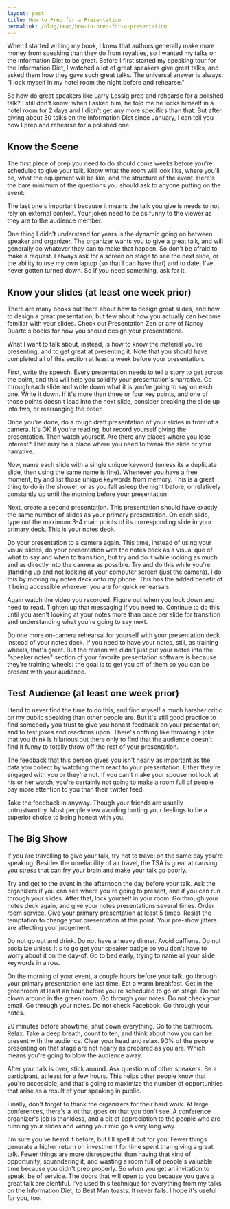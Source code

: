 ```yaml
---
layout: post
title: How to Prep for a Presentation
permalink: /blog/read/how-to-prep-for-a-presentation
---
```

When I started writing my book, I knew that authors generally make more money from speaking than they do from royalties, so I wanted my talks on the Information Diet to be great. Before I first started my speaking tour for the Information Diet, I watched a lot of great speakers give great talks, and asked them how they gave such great talks. The universal answer is always: "I lock myself in my hotel room the night before and rehearse."

So how do great speakers like Larry Lessig prep and rehearse for a polished talk? I still don't know: when I asked him, he told me he locks himself in a hotel room for 2 days and I didn't get any more specifics than that. But after giving about 30 talks on the Information Diet since January, I can tell you how I prep and rehearse for a polished one.

Know the Scene
--------------

The first piece of prep you need to do should come weeks before you're scheduled to give your talk. Know what the room will look like, where you'll be, what the equipment will be like, and the structure of the event. Here's the bare minimum of the questions you should ask to anyone putting on the event:

The last one's important because it means the talk you give is needs to not rely on external context. Your jokes need to be as funny to the viewer as they are to the audience member.

One thing I didn't understand for years is the dynamic going on between speaker and organizer. The organizer wants you to give a great talk, and will generally do whatever they can to make that happen. So don't be afraid to make a request. I always ask for a screen on stage to see the next slide, or the ability to use my own laptop (so that I can have that) and to date, I've never gotten turned down. So if you need something, ask for it.

Know your slides (at least one week prior)
------------------------------------------

There are many books out there about how to design great slides, and how to design a great presentation, but few about how you actually can become familiar with your slides. Check out Presentation Zen or any of Nancy Duarte's books for how you should design your presentations.

What I want to talk about, instead, is how to know the material you're presenting, and to get great at presenting it. Note that you should have completed all of this section at least a week before your presentation.

First, write the speech. Every presentation needs to tell a story to get across the point, and this will help you solidify your presentation's narrative. Go through each slide and write down what it is you're going to say on each one. Write it down. If it's more than three or four key points, and one of those points doesn't lead into the next slide, consider breaking the slide up into two, or rearranging the order.

Once you're done, do a rough draft presentation of your slides in front of a camera. It's OK if you're reading, but record yourself giving the presentation. Then watch yourself. Are there any places where you lose interest? That may be a place where you need to tweak the slide or your narrative.

Now, name each slide with a single unique keyword (unless its a duplicate slide, then using the same name is fine). Whenever you have a free moment, try and list those unique keywords from memory. This is a great thing to do in the shower, or as you fall asleep the night before, or relatively constantly up until the morning before your presentation.

Next, create a second presentation. This presentation should have exactly the same number of slides as your primary presentation. On each slide, type out the maximum 3-4 main points of its corresponding slide in your primary deck. This is your notes deck.

Do your presentation to a camera again. This time, instead of using your visual slides, do your presentation with the notes deck as a visual que of what to say and when to transition, but try and do it while looking as much and as directly into the camera as possible. Try and do this while you're standing up and not looking at your computer screen (just the camera). I do this by moving my notes deck onto my phone. This has the added benefit of it being accessible wherever you are for quick rehearsals.

Again watch the video you recorded. Figure out when you look down and need to read. Tighten up that messaging if you need to. Continue to do this until you aren't looking at your notes more than once per slide for transition and understanding what you're going to say next.

Do one more on-camera rehearsal for yourself with your presentation deck instead of your notes deck. If you need to have your notes, still, as training wheels, that's great. But the reason we didn't just put your notes into the "speaker notes" section of your favorite presentation software is because they're training wheels: the goal is to get you off of them so you can be present with your audience.

Test Audience (at least one week prior)
---------------------------------------

I tend to never find the time to do this, and find myself a much harsher critic on my public speaking than other people are. But it's still good practice to find somebody you trust to give you honest feedback on your presentation, and to test jokes and reactions upon. There's nothing like throwing a joke that you think is hilarious out there only to find that the audience doesn't find it funny to totally throw off the rest of your presentation.

The feedback that this person gives you isn't nearly as important as the data you collect by watching them react to your presentation. Either they're engaged with you or they're not. If you can't make your spouse not look at his or her watch, you're certainly not going to make a room full of people pay more attention to you than their twitter feed.

Take the feedback in anyway. Though your friends are usually untrustworthy. Most people view avoiding hurting your feelings to be a superior choice to being honest with you.

The Big Show
------------

If you are travelling to give your talk, try not to travel on the same day you're speaking. Besides the unreliability of air travel, the TSA is great at causing you stress that can fry your brain and make your talk go poorly.

Try and get to the event in the afternoon the day before your talk. Ask the organizers if you can see where you're going to present, and if you can run through your slides. After that, lock yourself in your room. Go through your notes deck again, and give your notes presentations several times. Order room service. Give your primary presentation at least 5 times. Resist the temptation to change your presentation at this point. Your pre-show jitters are affecting your judgement.

Do not go out and drink. Do not have a heavy dinner. Avoid caffiene. Do not socialize unless it's to go get your speaker badge so you don't have to worry about it on the day-of. Go to bed early, trying to name all your slide keywords in a row.

On the morning of your event, a couple hours before your talk, go through your primary presentation one last time. Eat a warm breakfast. Get in the greenroom at least an hour before you're scheduled to go on stage. Do not clown around in the green room. Go through your notes. Do not check your email. Go through your notes. Do not check Facebook. Go through your notes.

20 minutes before showtime, shut down everything. Go to the bathroom. Relax. Take a deep breath, count to ten, and think about how you can be present with the audience. Clear your head and relax. 90% of the people presenting on that stage are not nearly as prepared as you are. Which means you're going to blow the audience away.

After your talk is over, stick around. Ask questions of other speakers. Be a participant, at least for a few hours. This helps other people know that you're accessible, and that's going to maximize the number of opportunities that arise as a result of your speaking in public.

Finally, don't forget to thank the organizers for their hard work. At large conferences, there's a lot that goes on that you don't see. A conference organizer's job is thankless, and a bit of appreciation to the people who are running your slides and wiring your mic go a very long way.

I'm sure you've heard it before, but I'll spell it out for you: Fewer things generate a higher return on investment for time spent than giving a great talk. Fewer things are more disrespectful than having that kind of opportunity, squandering it, and wasting a room full of people's valuable time because you didn't prep properly. So when you get an invitation to speak, be of service. The doors that will open to you because you gave a great talk are plentiful. I've used this technique for everything from my talks on the Information Diet, to Best Man toasts. It never fails. I hope it's useful for you, too.
